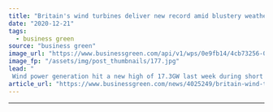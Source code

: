 ```yaml
---
title: "Britain's wind turbines deliver new record amid blustery weather"
date: "2020-12-21"
tags: 
  - business green
source: "business green"
image_url: "https://www.businessgreen.com/api/v1/wps/0e9fb14/4cb73256-035f-49f6-81c4-40f133aabf7e/5/Tralorg-2-image-credit-RPMI-Railpen-185x114.jpg"
image_fp: "/assets/img/post_thumbnails/177.jpg"
lead: "
 Wind power generation hit a new high of 17.3GW last week during short period when zero carbon electricity produced nearly three-quarters of output, National Grid ESO reveals ..."
article_url: "https://www.businessgreen.com/news/4025249/britain-wind-turbines-deliver-record-amid-blustery-weather"
---
```


---
